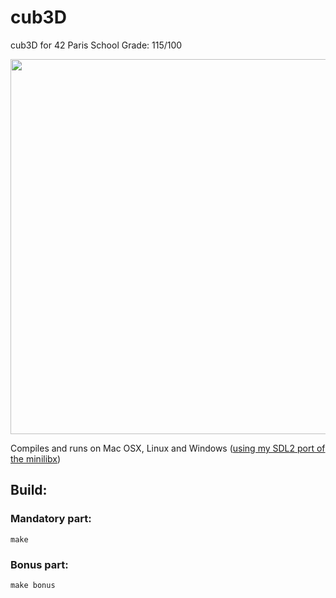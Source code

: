 
# cub3D
cub3D for 42 Paris School
Grade: 115/100

<img src="https://media2.giphy.com/media/lz67zZWfWPsWnuGH0s/200.webp" width="800" height="600" />

Compiles and runs on Mac OSX, Linux and Windows ([using my SDL2 port of the minilibx](https://github.com/Dirty-No/minilibx_windows))

## Build:

### Mandatory part:

    make
### Bonus part:

    make bonus
